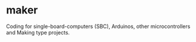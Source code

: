 # maker

Coding for single-board-computers (SBC), Arduinos, other microcontrollers and Making type projects.
